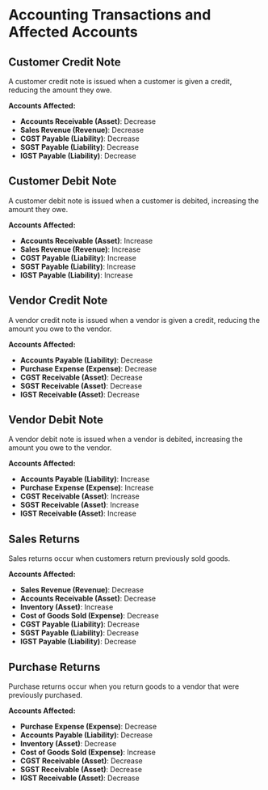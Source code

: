 # Accounting Transactions and Affected Accounts

## Customer Credit Note
A customer credit note is issued when a customer is given a credit, reducing the amount they owe.

**Accounts Affected:**

- **Accounts Receivable (Asset)**: Decrease
- **Sales Revenue (Revenue)**: Decrease
- **CGST Payable (Liability)**: Decrease
- **SGST Payable (Liability)**: Decrease
- **IGST Payable (Liability)**: Decrease

## Customer Debit Note
A customer debit note is issued when a customer is debited, increasing the amount they owe.

**Accounts Affected:**

- **Accounts Receivable (Asset)**: Increase
- **Sales Revenue (Revenue)**: Increase
- **CGST Payable (Liability)**: Increase
- **SGST Payable (Liability)**: Increase
- **IGST Payable (Liability)**: Increase

## Vendor Credit Note
A vendor credit note is issued when a vendor is given a credit, reducing the amount you owe to the vendor.

**Accounts Affected:**

- **Accounts Payable (Liability)**: Decrease
- **Purchase Expense (Expense)**: Decrease
- **CGST Receivable (Asset)**: Decrease
- **SGST Receivable (Asset)**: Decrease
- **IGST Receivable (Asset)**: Decrease

## Vendor Debit Note
A vendor debit note is issued when a vendor is debited, increasing the amount you owe to the vendor.

**Accounts Affected:**

- **Accounts Payable (Liability)**: Increase
- **Purchase Expense (Expense)**: Increase
- **CGST Receivable (Asset)**: Increase
- **SGST Receivable (Asset)**: Increase
- **IGST Receivable (Asset)**: Increase

## Sales Returns
Sales returns occur when customers return previously sold goods.

**Accounts Affected:**

- **Sales Revenue (Revenue)**: Decrease
- **Accounts Receivable (Asset)**: Decrease
- **Inventory (Asset)**: Increase
- **Cost of Goods Sold (Expense)**: Decrease
- **CGST Payable (Liability)**: Decrease
- **SGST Payable (Liability)**: Decrease
- **IGST Payable (Liability)**: Decrease

## Purchase Returns
Purchase returns occur when you return goods to a vendor that were previously purchased.

**Accounts Affected:**

- **Purchase Expense (Expense)**: Decrease
- **Accounts Payable (Liability)**: Decrease
- **Inventory (Asset)**: Decrease
- **Cost of Goods Sold (Expense)**: Increase
- **CGST Receivable (Asset)**: Decrease
- **SGST Receivable (Asset)**: Decrease
- **IGST Receivable (Asset)**: Decrease

